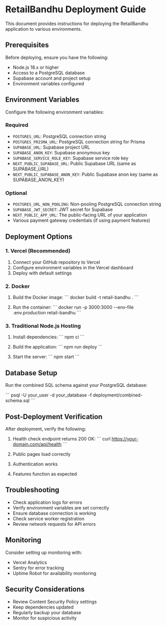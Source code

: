 # RetailBandhu Deployment Guide

This document provides instructions for deploying the RetailBandhu application to various environments.

## Prerequisites

Before deploying, ensure you have the following:

- Node.js 18.x or higher
- Access to a PostgreSQL database
- Supabase account and project setup
- Environment variables configured

## Environment Variables

Configure the following environment variables:

### Required

- `POSTGRES_URL`: PostgreSQL connection string
- `POSTGRES_PRISMA_URL`: PostgreSQL connection string for Prisma
- `SUPABASE_URL`: Supabase project URL
- `SUPABASE_ANON_KEY`: Supabase anonymous key
- `SUPABASE_SERVICE_ROLE_KEY`: Supabase service role key
- `NEXT_PUBLIC_SUPABASE_URL`: Public Supabase URL (same as SUPABASE_URL)
- `NEXT_PUBLIC_SUPABASE_ANON_KEY`: Public Supabase anon key (same as SUPABASE_ANON_KEY)

### Optional

- `POSTGRES_URL_NON_POOLING`: Non-pooling PostgreSQL connection string
- `SUPABASE_JWT_SECRET`: JWT secret for Supabase
- `NEXT_PUBLIC_APP_URL`: The public-facing URL of your application
- Various payment gateway credentials (if using payment features)

## Deployment Options

### 1. Vercel (Recommended)

1. Connect your GitHub repository to Vercel
2. Configure environment variables in the Vercel dashboard
3. Deploy with default settings

### 2. Docker

1. Build the Docker image:
   \`\`\`
   docker build -t retail-bandhu .
   \`\`\`

2. Run the container:
   \`\`\`
   docker run -p 3000:3000 --env-file .env.production retail-bandhu
   \`\`\`

### 3. Traditional Node.js Hosting

1. Install dependencies:
   \`\`\`
   npm ci
   \`\`\`

2. Build the application:
   \`\`\`
   npm run deploy
   \`\`\`

3. Start the server:
   \`\`\`
   npm start
   \`\`\`

## Database Setup

Run the combined SQL schema against your PostgreSQL database:

\`\`\`
psql -U your_user -d your_database -f deployment/combined-schema.sql
\`\`\`

## Post-Deployment Verification

After deployment, verify the following:

1. Health check endpoint returns 200 OK:
   \`\`\`
   curl https://your-domain.com/api/health
   \`\`\`

2. Public pages load correctly
3. Authentication works
4. Features function as expected

## Troubleshooting

- Check application logs for errors
- Verify environment variables are set correctly
- Ensure database connection is working
- Check service worker registration
- Review network requests for API errors

## Monitoring

Consider setting up monitoring with:
- Vercel Analytics
- Sentry for error tracking
- Uptime Robot for availability monitoring

## Security Considerations

- Review Content Security Policy settings
- Keep dependencies updated
- Regularly backup your database
- Monitor for suspicious activity
